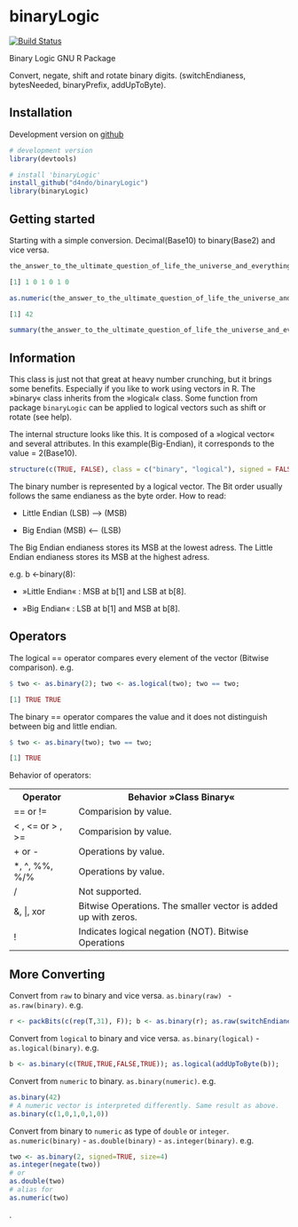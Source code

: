 binaryLogic
===========

[![Build Status](https://travis-ci.org/d4ndo/binaryLogic.png)](https://travis-ci.org/d4ndo/binaryLogic)

Binary Logic GNU R Package

Convert, negate, shift and rotate binary digits.
(switchEndianess, bytesNeeded, binaryPrefix, addUpToByte).

## Installation

Development version on [github](https://github.com/hadley/devtools)
```R
# development version
library(devtools)

# install 'binaryLogic'
install_github("d4ndo/binaryLogic")
library(binaryLogic)
```

Getting started
---------------

Starting with a simple conversion. Decimal(Base10) to binary(Base2) and vice versa.
```R
the_answer_to_the_ultimate_question_of_life_the_universe_and_everything <- as.binary(42)

[1] 1 0 1 0 1 0

as.numeric(the_answer_to_the_ultimate_question_of_life_the_universe_and_everything)

[1] 42

summary(the_answer_to_the_ultimate_question_of_life_the_universe_and_everything)
```

Information
-----------

This class is just not that great at heavy number crunching, but it brings some benefits. Especially if you like to work using vectors in R. The »binary« class inherits from the »logical« class. Some function from package ``binaryLogic`` can be applied to logical vectors such as shift or rotate (see help).

The internal structure looks like this. It is composed of a »logical vector« and several attributes. In this example(Big-Endian), it corresponds to the value = 2(Base10).

```R
structure(c(TRUE, FALSE), class = c("binary", "logical"), signed = FALSE, littleEndian = FALSE)
```

The binary number is represented by a logical vector. The Bit order usually follows the same endianess as the byte order. How to read:

* Little Endian (LSB) —> (MSB)

* Big Endian (MSB) <— (LSB)

The Big Endian endianess stores its MSB at the lowest adress. 
The Little Endian endianess stores its MSB at the highest adress.

e.g. b <-binary(8):

* »Little Endian« : MSB at b[1] and LSB at b[8].

* »Big Endian« : LSB at b[1] and MSB at b[8].

Operators
---------

The logical == operator compares every element of the vector (Bitwise comparison). e.g. 

```R
$ two <- as.binary(2); two <- as.logical(two); two == two;

[1] TRUE TRUE
```
The binary == operator compares the value and it does not distinguish between big and little endian.

```R
$ two <- as.binary(two); two == two;

[1] TRUE
```
Behavior of operators:

<table>
  <tr>
    <th>Operator</th><th>Behavior »Class Binary«</th>
  </tr>
  <tr>
    <td>== or !=</td><td>Comparision by value.</td>
  </tr>
  <tr>
    <td>&lt; , &lt;= or > , >=</td><td>Comparision by value.</td>
  </tr>
  <tr>
    <td>+ or -</td><td>Operations by value.</td>
  </tr>
  </tr>
  <tr>
    <td>*, ^, %%, %/%</td><td>Operations by value.</td>
  </tr>
  <tr>
    <td>/<td>Not supported.</td>
  </tr>  
  <tr>
    <td>&, |, xor</td><td>Bitwise Operations. The smaller vector is added up  with zeros.</td>
  </tr>
  <tr>
    <td>!</td><td>Indicates logical negation (NOT). Bitwise Operations</td>
  </tr>  
</table>

More Converting
---------------

Convert from ``raw`` to binary and vice versa.  ``as.binary(raw) `` - ``as.raw(binary)``. e.g.
```R
r <- packBits(c(rep(T,31), F)); b <- as.binary(r); as.raw(switchEndianess(b));
```

Convert from ``logical`` to binary and vice versa.  ``as.binary(logical)`` - ``as.logical(binary)``. e.g.
```R
b <- as.binary(c(TRUE,TRUE,FALSE,TRUE)); as.logical(addUpToByte(b));
```

Convert from ``numeric`` to binary. ``as.binary(numeric)``. e.g.
```R
as.binary(42)
# A numeric vector is interpreted differently. Same result as above.
as.binary(c(1,0,1,0,1,0))
```

Convert from binary to ``numeric`` as type of ``double`` or ``integer``. ``as.numeric(binary)`` - ``as.double(binary)`` - ``as.integer(binary)``. e.g.
```R
two <- as.binary(2, signed=TRUE, size=4)
as.integer(negate(two))
# or
as.double(two)
# alias for
as.numeric(two)
```
.



